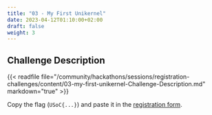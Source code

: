 ```yaml
---
title: "03 - My First Unikernel"
date: 2023-04-12T01:10:00+02:00
draft: false
weight: 3
---
```


## Challenge Description

{{< readfile file="/community/hackathons/sessions/registration-challenges/content/03-my-first-unikernel-Challenge-Description.md" markdown="true" >}}

Copy the flag (`USoC{...}`) and paste it in the [registration form](https://forms.gle/Lz3DqefrnfxWFMCB8).
